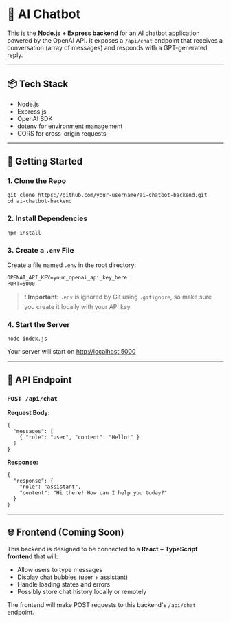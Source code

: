# 🧠 AI Chatbot

This is the **Node.js + Express backend** for an AI chatbot application powered by the OpenAI API. It exposes a `/api/chat` endpoint that receives a conversation (array of messages) and responds with a GPT-generated reply.

---

## 📦 Tech Stack

- Node.js
- Express.js
- OpenAI SDK
- dotenv for environment management
- CORS for cross-origin requests

---

## 🚀 Getting Started

### 1. Clone the Repo

```
git clone https://github.com/your-username/ai-chatbot-backend.git
cd ai-chatbot-backend
```

### 2. Install Dependencies

```
npm install
```

### 3. Create a `.env` File

Create a file named `.env` in the root directory:

```
OPENAI_API_KEY=your_openai_api_key_here
PORT=5000
```

> ❗ **Important:** `.env` is ignored by Git using `.gitignore`, so make sure you create it locally with your API key.

### 4. Start the Server

```
node index.js
```

Your server will start on [http://localhost:5000](http://localhost:5000)

---

## 📡 API Endpoint

### `POST /api/chat`

**Request Body:**
```
{
  "messages": [
    { "role": "user", "content": "Hello!" }
  ]
}
```

**Response:**
```
{
  "response": {
    "role": "assistant",
    "content": "Hi there! How can I help you today?"
  }
}
```

---

## 🌐 Frontend (Coming Soon)

This backend is designed to be connected to a **React + TypeScript frontend** that will:

- Allow users to type messages
- Display chat bubbles (user + assistant)
- Handle loading states and errors
- Possibly store chat history locally or remotely

The frontend will make POST requests to this backend's `/api/chat` endpoint.

